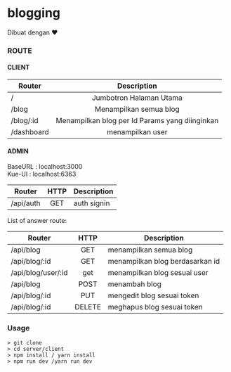 # blogging
Dibuat dengan ❤️


### ROUTE
#### CLIENT

| Router 	                | Description |
|-----------------------    |:----:|
|/          |Jumbotron Halaman Utama  | 
|/blog          |Menampilkan semua blog |
|/blog/:id          |Menampilkan blog per Id Params yang diinginkan  |
|/dashboard          |menampilkan user  |  

#### ADMIN

BaseURL : localhost:3000 <br>
Kue-UI	: localhost:6363

| Router 	                | HTTP | Description       |
|-----------------------    |:----:|-------------------|
|/api/auth          |GET  | auth signin      |

List of answer route:

| Router                     | HTTP | Description       |
|-----------------------    |:----:|-------------------|
|/api/blog          |GET  |   menampilkan semua blog  |
|/api/blog/:id          |GET  |  menampilkan blog berdasarkan id   |
|/api/blog/user/:id          |get  |   menampilkan blog sesuai user  |
|/api/blog          |POST  |  menambah blog   |
|/api/blog/:id          |PUT  |  mengedit blog sesuai token  |
|/api/blog/:id          |DELETE  |  meghapus blog sesuai token  |


### Usage

```
> git clone
> cd server/client
> npm install / yarn install
> npm run dev /yarn run dev 
```
